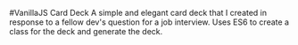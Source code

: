 #VanillaJS Card Deck
A simple and elegant card deck that I created in response to a fellow dev's question for a job interview. Uses ES6 to create a class for the deck and generate the deck.